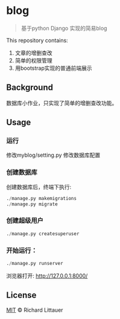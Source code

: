 # blog

> 基于python Django 实现的简易blog


This repository contains:

1. 文章的增删查改
2. 简单的权限管理
3. 用bootstrap实现的普通前端展示

## Background

数据库小作业，只实现了简单的增删查改功能。

## Usage

### 运行
修改myblog/setting.py 修改数据库配置

### 创建数据库
创建数据库后，终端下执行:
```python
./manage.py makemigrations
./manage.py migrate
```
### 创建超级用户
```python
./manage.py createsuperuser
```
### 开始运行：
```python
./manage.py runserver
```
浏览器打开: http://127.0.0.1:8000/ 

## License

[MIT](LICENSE) © Richard Littauer